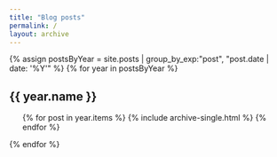 ```yaml
---
title: "Blog posts"
permalink: /
layout: archive
---
```



{% assign postsByYear = site.posts | group_by_exp:"post", "post.date | date: '%Y'" %}
{% for year in postsByYear %}
  <h2>{{ year.name }}</h2>
    <ul>
      {% for post in year.items %}
        {% include archive-single.html %}
      {% endfor %}
    </ul>
{% endfor %}


